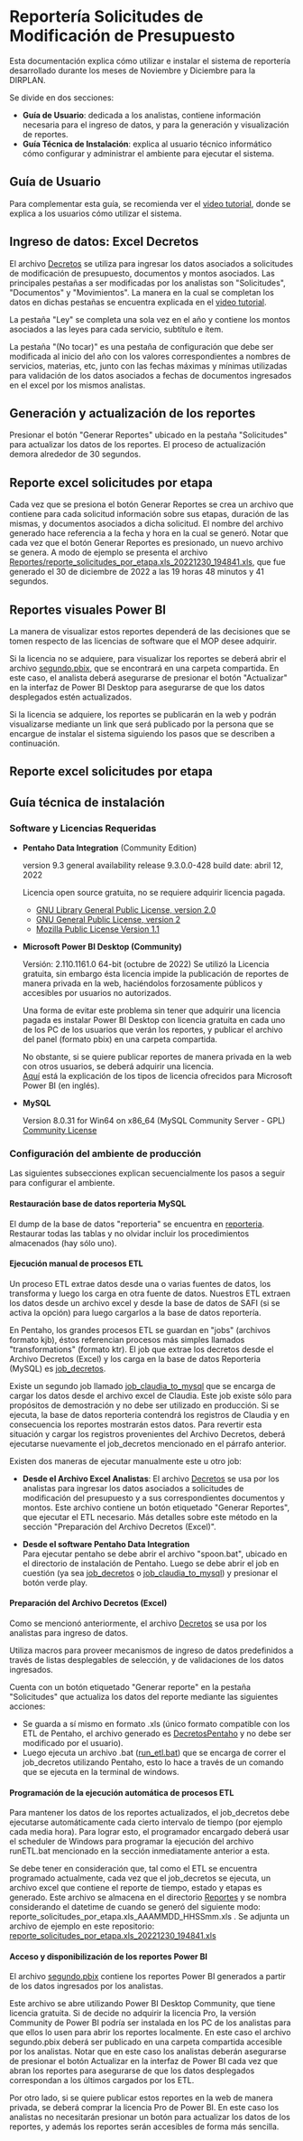 # Reportería Solicitudes de Modificación de Presupuesto

Esta documentación explica cómo utilizar e instalar el sistema de reportería desarrollado durante los meses de Noviembre y Diciembre para la DIRPLAN. 

Se divide en dos secciones: 
- **Guía de Usuario**: dedicada a los analistas, contiene información necesaria para el ingreso de datos, y para la generación y visualización de reportes.
- **Guía Técnica de Instalación**: explica al usuario técnico informático cómo configurar y administrar el ambiente para ejecutar el sistema. 

## Guía de Usuario 

Para complementar esta guía, se recomienda ver el [video tutorial](https://drive.google.com/file/d/1WHZ6JCi0fxejuAg6MF3JqlgZiM_THYfx/view?usp=share_link), donde se explica a los usuarios cómo utilizar el sistema.  

## Ingreso de datos: Excel Decretos
El archivo [Decretos](https://github.com/carolahp/MOP/blob/main/Excel/Decretos_Analistas/Decretos.xlsm) se utiliza para ingresar los datos asociados a solicitudes de modificación de presupuesto, documentos y montos asociados. 
Las principales pestañas a ser modificadas por los analistas son "Solicitudes", "Documentos" y "Movimientos". La manera en la cual se completan los datos en dichas pestañas se encuentra explicada en el [video tutorial](https://drive.google.com/file/d/1WHZ6JCi0fxejuAg6MF3JqlgZiM_THYfx/view?usp=share_link).

La pestaña "Ley" se completa una sola vez en el año y contiene los montos asociados a las leyes para cada servicio, subtítulo e ítem.

La pestaña "(No tocar)" es una pestaña de configuración que debe ser modificada al inicio del año con los valores correspondientes a nombres de servicios, materias, etc, junto con las fechas máximas y mínimas utilizadas para validación de los datos asociados a fechas de documentos ingresados en el excel por los mismos analistas.

## Generación y actualización de los reportes
Presionar el botón "Generar Reportes" ubicado en la pestaña "Solicitudes" para actualizar los datos de los reportes.
El proceso de actualización demora alrededor de 30 segundos.


## Reporte excel solicitudes por etapa
Cada vez que se presiona el botón Generar Reportes se crea un archivo que contiene para cada solicitud información sobre sus etapas, duración de las mismas, y documentos asociados a dicha solicitud. 
El nombre del archivo generado hace referencia a la fecha y hora en la cual se generó. 
Notar que cada vez que el botón Generar Reportes es presionado, un nuevo archivo se genera.
A modo de ejemplo se presenta el archivo [Reportes/reporte_solicitudes_por_etapa.xls_20221230_194841.xls](https://github.com/carolahp/MOP/blob/main/ETL/Reportes/reporte_solicitudes_por_etapa.xls_20221230_194841.xls), que fue generado el 30 de diciembre de 2022 a las 19 horas 48 minutos y 41 segundos.

## Reportes visuales Power BI
La manera de visualizar estos reportes dependerá de las decisiones que se tomen respecto de las licencias de software que el MOP desee adquirir. 

Si la licencia no se adquiere, para visualizar los reportes se deberá abrir el archivo [segundo.pbix](https://github.com/carolahp/MOP/blob/main/Reportes_PowerBI/segundo.pbix), que se encontrará en una carpeta compartida.
En este caso, el analista deberá asegurarse de presionar el botón "Actualizar" en la interfaz de Power BI Desktop para asegurarse de que los datos desplegados estén actualizados.


Si la licencia se adquiere, los reportes se publicarán en la web y podrán visualizarse mediante un link que será publicado por la persona que se encargue de instalar el sistema siguiendo los pasos que se describen a continuación.

## Reporte excel solicitudes por etapa

## Guía técnica de instalación 

### Software y Licencias Requeridas
- **Pentaho Data Integration** (Community Edition)
  
  version 9.3
  general availability release 9.3.0.0-428
  build date: abril 12, 2022
  
  Licencia open source gratuita, no se requiere adquirir licencia pagada.
    - [GNU Library General Public License, version 2.0](https://www.gnu.org/licenses/old-licenses/lgpl-2.0.en.html)
    - [GNU General Public License, version 2](https://www.gnu.org/licenses/old-licenses/gpl-2.0.en.html)
    - [Mozilla Public License Version 1.1](https://www.mozilla.org/en-US/MPL/1.1/)
    
- **Microsoft Power BI Desktop (Community)** 
  
  Versión: 2.110.1161.0 64-bit (octubre de 2022)
  Se utilizó la Licencia gratuita, sin embargo ésta licencia impide la publicación de reportes de manera privada en la web, haciéndolos forzosamente públicos y accesibles por usuarios no autorizados.
  
  Una forma de evitar este problema sin tener que adquirir una licencia pagada es instalar Power BI Desktop con licencia gratuita en cada uno de los PC de los usuarios que verán los reportes, y publicar el archivo del panel (formato pbix) en una carpeta compartida. 
  
  No obstante, si se quiere publicar reportes de manera privada en la web con otros usuarios, se deberá adquirir una licencia.   
  [Aquí](https://learn.microsoft.com/en-us/power-bi/consumer/end-user-license) está la explicación de los tipos de licencia ofrecidos para Microsoft Power BI (en inglés).
  
- **MySQL** 
  
  Version 8.0.31 for Win64 on x86_64 (MySQL Community Server - GPL)
  [Community License](https://www.mysql.com/products/community/)
  
    
### Configuración del ambiente de producción
Las siguientes subsecciones explican secuencialmente los pasos a seguir para configurar el ambiente.

#### Restauración base de datos **reporteria MySQL**
El dump de la base de datos "reporteria" se encuentra en [reporteria](https://github.com/carolahp/MOP/tree/main/DB/reporteria). 
Restaurar todas las tablas y no olvidar incluir los procedimientos almacenados (hay sólo uno).


#### Ejecución manual de procesos ETL
Un proceso ETL extrae datos desde una o varias fuentes de datos, los transforma y luego los carga en otra fuente de datos.
Nuestros ETL extraen los datos desde un archivo excel y desde la base de datos de SAFI (si se activa la opción) para luego cargarlos a la base de datos reportería. 

En Pentaho, los grandes procesos ETL se guardan en "jobs" (archivos formato kjb), éstos referencian procesos más simples llamados "transformations" (formato ktr).
El job que extrae los decretos desde el Archivo Decretos (Excel) y los carga en la base de datos Reporteria (MySQL) es [job_decretos](https://github.com/carolahp/MOP/blob/main/ETL/Decretos_Pentaho_to_MySQL/job_decretos.kjb).

Existe un segundo job llamado [job_claudia_to_mysql](https://github.com/carolahp/MOP/blob/main/ETL/Decretos_Claudia_to_MySQL/job_claudia_to_mysql.kjb) que se encarga de cargar los datos desde el archivo excel de Claudia. Este job existe sólo para propósitos de demostración y no debe ser utilizado en producción. Si se ejecuta, la base de datos reporteria contendrá los registros de Claudia y en consecuencia los reportes mostrarán estos datos. Para revertir esta situación y cargar los registros provenientes del Archivo Decretos, deberá ejecutarse nuevamente el job_decretos mencionado en el párrafo anterior.

Existen dos maneras de ejecutar manualmente este u otro job:

- **Desde el Archivo Excel Analistas**: 
El archivo [Decretos](https://github.com/carolahp/MOP/blob/main/Excel/Decretos_Analistas/Decretos.xlsm) se usa por los analistas para ingresar los datos asociados a solicitudes de modificación del presupuesto y a sus correspondientes documentos y montos. Este archivo contiene un botón etiquetado "Generar Reportes", que ejecutar el ETL necesario. Más detalles sobre este método en la sección "Preparación del Archivo Decretos (Excel)".
  
- **Desde el software Pentaho Data Integration**   
Para ejecutar pentaho se debe abrir el archivo "spoon.bat", ubicado en el directorio de instalación de Pentaho.
Luego se debe abrir el job en cuestión (ya sea [job_decretos](https://github.com/carolahp/MOP/blob/main/ETL/Decretos_Pentaho_to_MySQL/job_decretos.kjb) o [job_claudia_to_mysql](https://github.com/carolahp/MOP/blob/main/ETL/Decretos_Claudia_to_MySQL/job_claudia_to_mysql.kjb)) y presionar el botón verde play.


#### Preparación del Archivo Decretos (Excel)

Como se mencionó anteriormente, el archivo [Decretos](https://github.com/carolahp/MOP/blob/main/Excel/Decretos_Analistas/Decretos.xlsm) se usa por los analistas para ingreso de datos.

Utiliza macros para proveer mecanismos de ingreso de datos predefinidos a través de listas desplegables de selección, y de validaciones de los datos ingresados.

Cuenta con un botón etiquetado "Generar reporte" en la pestaña "Solicitudes" que actualiza los datos del reporte mediante las siguientes acciones:
- Se guarda a sí mismo en formato .xls (único formato compatible con los ETL de Pentaho, el archivo generado es [DecretosPentaho](https://github.com/carolahp/MOP/blob/main/Excel/Decretos_Analistas/DecretosPentaho.xls) y no debe ser modificado por el usuario). 
- Luego ejecuta un archivo .bat ([run_etl.bat](https://github.com/carolahp/MOP/blob/main/Excel/Decretos_Analistas/scripts/runETL.bat)) que se encarga de correr el job_decretos utilizando Pentaho, esto lo hace a través de un comando que se ejecuta en la terminal de windows.


#### Programación de la ejecución automática de procesos ETL

Para mantener los datos de los reportes actualizados, el job_decretos debe ejecutarse automáticamente cada cierto intervalo de tiempo (por ejemplo cada media hora). 
Para lograr esto, el programador encargado deberá usar el scheduler de Windows para programar la ejecución del archivo runETL.bat mencionado en la sección inmediatamente anterior a esta.

Se debe tener en consideración que, tal como el ETL se encuentra programado actualmente, cada vez que el job_decretos se ejecuta, un archivo excel que contiene el reporte de tiempo, estado y etapas es generado. Este archivo se almacena en el directorio [Reportes](https://github.com/carolahp/MOP/tree/main/ETL/Reportes) y se nombra considerando el datetime de cuando se generó del siguiente modo: reporte_solicitudes_por_etapa.xls_AAAMMDD_HHSSmm.xls . Se adjunta un archivo de ejemplo en este repositorio: [reporte_solicitudes_por_etapa.xls_20221230_194841.xls](https://github.com/carolahp/MOP/blob/main/ETL/Reportes/reporte_solicitudes_por_etapa.xls_20221230_194841.xls)

#### Acceso y disponibilización de los reportes Power BI

El archivo [segundo.pbix](https://github.com/carolahp/MOP/blob/main/Reportes_PowerBI/segundo.pbix) contiene los reportes Power BI generados a partir de los datos ingresados por los analistas. 

Este archivo se abre utilizando Power BI Desktop Community, que tiene licencia gratuita. 
Si de decide no adquirir la licencia Pro, la versión Community de Power BI podría ser instalada en los PC de los analistas para que ellos lo usen para abrir los reportes localmente. En este caso el archivo segundo.pbix deberá ser publicado en una carpeta compartida accesible por los analistas. Notar que en este caso los analistas deberán asegurarse de presionar el botón Actualizar en la interfaz de Power BI cada vez que abran los reportes para asegurarse de que los datos desplegados correspondan a los últimos cargados por los ETL. 

Por otro lado, si se quiere publicar estos reportes en la web de manera privada, se deberá comprar la licencia Pro de Power BI. En este caso los analistas no necesitarán presionar un botón para actualizar los datos de los reportes, y además los reportes serán accesibles de forma más sencilla.

